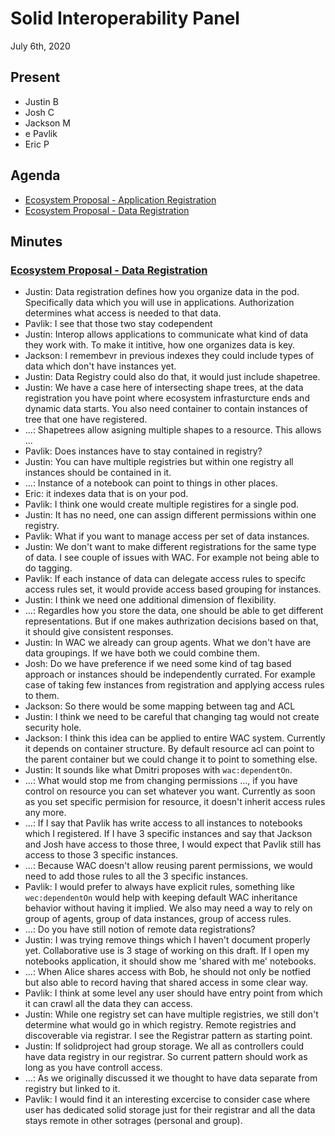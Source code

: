 # Solid Interoperability Panel 
 July 6th, 2020
 
## Present
 
 - Justin B
 - Josh C
 - Jackson M
 - e Pavlik
 - Eric P
 
## Agenda
 
 - [Ecosystem Proposal - Application Registration](https://solid.github.io/data-interoperability-panel/ecosystem/#appreg)
 - [Ecosystem Proposal - Data Registration](https://github.com/solid/data-interoperability-panel/tree/data-registration/proposals/ecosystem)
 
## Minutes
 
### [Ecosystem Proposal - Data Registration](https://github.com/solid/data-interoperability-panel/tree/data-registration/proposals/ecosystem)

- Justin: Data registration defines how you organize data in the pod. Specifically data which you will use in applications. Authorization determines what access is needed to that data.
- Pavlik: I see that those two stay codependent
- Justin: Interop allows applications to communicate what kind of data they work with. To make it intitive, how one organizes data is key.
- Jackson: I remembevr in previous indexes they could include types of data which don't have instances yet.
- Justin: Data Registry could also do that, it would just include shapetree.
- Justin: We have a case here of intersecting shape trees, at the data registration you have point where ecosystem infrasturcture ends and dynamic data starts. You also need container to contain instances of tree that one have registered.
- ...: Shapetrees allow asigning multiple shapes to a resource. This allows ...
- Pavlik: Does instances have to stay contained in registry?
- Justin: You can have multiple registries but within one registry all instances should be contained in it.
- ...: Instance of a notebook can point to things in other places.
- Eric: it indexes data that is on your pod.
- Pavlik: I think one would create multiple registires for a single pod.
- Justin: It has no need, one can assign different permissions within one registry.
- Pavlik: What if you want to manage access per set of data instances.
- Justin: We don't want to make different registrations for the same type of data. I see couple of issues with WAC. For example not being able to do tagging.
- Pavlik: If each instance of data can delegate access rules to specifc access rules set, it would provide access based grouping for instances.
- Justin: I think we need one additional dimension of flexibility.
- ...: Regardles how you store the data, one should be able to get different representations. But if one makes authrization decisions based on that, it should give consistent responses.
- Justin: In WAC we already can group agents. What we don't have are data groupings. If we have both we could combine them. 
- Josh: Do we have preference if we need some kind of tag based approach or instances should be independently currated. For example case of taking few instances from registration and applying access rules to them.
- Jackson: So there would be some mapping between tag and ACL
- Justin: I think we need to be careful that changing tag would not create security hole.
- Jackson: I think this idea can be applied to entire WAC system. Currently it depends on container structure. By default resource acl can point to the parent container but we could change it to point to something else.
- Justin: It sounds like what Dmitri proposes with `wac:dependentOn`.
- ...: What would stop me from changing permissions ..., if you have control on resource you can set whatever you want. Currently as soon as you set specific permision for resource, it doesn't inherit access rules any more.
- ...: If I say that Pavlik has write access to all instances to notebooks which I registered. If I have 3 specific instances and say that Jackson and Josh have access to those three, I would expect that Pavlik still has access to those 3 specific instances.
- ...: Because WAC doesn't allow reusing parent permissions, we would need to add those rules to all the 3 specific instances.
- Pavlik: I would prefer to always have explicit rules, something like `wec:dependentOn` would help with keeping default WAC inheritance behavior without having it implied. We also may need a way to rely on group of agents, group of data instances, group of access rules.
- ...: Do you have still notion of remote data registrations?
- Justin: I was trying remove things which I haven't document properly yet. Collaborative use is 3 stage of working on this draft. If I open my notebooks application, it should show me 'shared with me' notebooks.
- ...: When Alice shares access with Bob, he should not only be notfied but also able to record having that shared access in some clear way.
- Pavlik: I think at some level any user should have entry point from which it can crawl all the data they can access.
- Justin: While one registry set can have multiple registries, we still don't determine what would go in which registry. Remote registries and discoverable via registrar. I see the Registrar pattern as starting point.
- Justin: If solidproject had group storage. We all as controllers could have data registry in our registrar. So current pattern should work as long as you have controll access.
- ...: As we originally discussed it we thought to have data separate from registry but linked to it.
- Pavlik: I would find it an interesting excercise to consider case where user has dedicated solid storage just for their registrar and all the data stays remote in other sotrages (personal and group).
